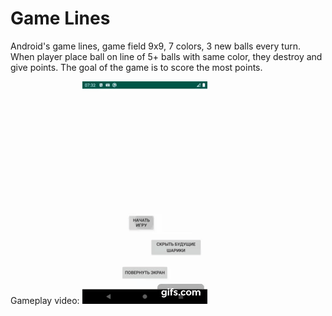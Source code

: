 # Game Lines
Android's game lines, game field 9x9, 7 colors, 3 new balls every turn. 
When player place ball on line of 5+ balls with same color, they destroy and give points.
The goal of the game is to score the most points.

Gameplay video:
![](./GameplayVideos/Lines1.1.gif)
